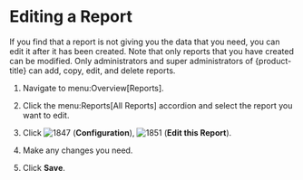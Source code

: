 # Editing a Report

If you find that a report is not giving you the data that you need, you
can edit it after it has been created. Note that only reports that you
have created can be modified. Only administrators and super
administrators of {product-title} can add, copy, edit, and delete
reports.

1.  Navigate to menu:Overview\[Reports\].

2.  Click the menu:Reports\[All Reports\] accordion and select the
    report you want to edit.

3.  Click ![1847](1847.png) (**Configuration**), ![1851](1851.png)
    (**Edit this Report**).

4.  Make any changes you need.

5.  Click **Save**.
